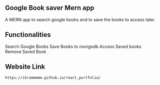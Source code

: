 ## Google Book saver Mern app
A MERN app to search google books and to save the books to access later.



## Functionalities
Search Google Books
Save Books to mongodb
Access Saved books
Remove Saved Book

## Website Link

```https://ikrammmmm.github.io/react_portfolio/```


